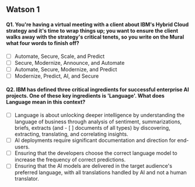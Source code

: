 ## Watson 1
#### Q1. You're having a virtual meeting with a client about IBM's Hybrid Cloud strategy and it's time to wrap things up; you want to ensure the client walks away with the strategy's critical tenets, so you write on the Mural what four words to finish off?

- [ ] Automate, Secure, Scale, and Predict
- [ ] Secure, Modernize, Announce, and Automate
- [ ] Automate, Secure, Modernize, and Predict
- [ ] Modernize, Predict, AI, and Secure

#### Q2. IBM has defined three critical ingredients for successful enterprise AI projects. One of these key ingredients is 'Language'. What does Language mean in this context?

- [ ] Language is about unlocking deeper intelligence by understanding the language of business through analysis of sentiment, summarizations, briefs, extracts (and - [ ] documents of all types) by discovering, extracting, translating, and correlating insights.
- [ ] AI deployments require significant documentation and direction for end-users.
- [ ] Ensuring that the developers choose the correct language model to increase the frequency of correct predictions.
- [ ] Ensuring that the AI models are delivered in the target audience's preferred language, with all translations handled by AI and not a human translator.
